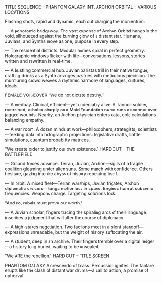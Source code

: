 TITLE SEQUENCE – PHANTOM GALAXY
INT. ARCHON ORBITAL – VARIOUS LOCATIONS

Flashing shots, rapid and dynamic, each cut charging the momentum:

— A panoramic bridgeway. The vast expanse of Archon Orbital hangs in the void, silhouetted against the burning glow of a distant star. Humans, Juvians, and Synths move as one, purpose in every step.

— The residential districts. Modular homes spiral in perfect geometry. Holographic windows flicker with life—conversations, lessons, stories written and rewritten in real-time.

— A bustling commercial hub. Juvian baristas trill in their native tongue, crafting drinks as a Synth arranges pastries with meticulous precision. The murmuring crowd weaves a rhythmic harmony of languages, cultures, ideals.

FEMALE VOICEOVER
"We do not dictate destiny."

— A medbay. Clinical, efficient—yet undeniably alive. A Tannon soldier, restrained, exhales sharply as a Maid Foundation nurse runs a scanner over jagged wounds. Nearby, an Archon physician enters data, cold calculations balancing empathy.

— A war room. A dozen minds at work—philosophers, strategists, scientists—feeding data into holographic projections: legislative drafts, battle simulations, quantum probability matrices.

"We create order to justify our own existence."
HARD CUT – THE BATTLEFIELD

— Ground forces advance. Terran, Juvian, Archon—sigils of a fragile coalition gleaming under alien suns. Some march with confidence. Others hesitate, gazing into the abyss of history repeating itself.

— In orbit. A mixed fleet—Terran warships, Juvian frigates, Archon diplomatic cruisers—hangs motionless in space. Engines hum at subsonic frequencies. Weapons charge. Targeting solutions lock.

"And so, rebels must prove our worth."

— A Juvian scholar, fingers tracing the spiraling arcs of their language, inscribes a judgment that will alter the course of diplomacy.

— A high-stakes negotiation. Two factions meet in a silent standoff—expressions unreadable, but the weight of history suffocating the air.

— A student, deep in an archive. Their fingers tremble over a digital ledger—a history long buried, waiting to be unsealed.

"We ARE the rebellion."
HARD CUT – TITLE SCREEN

PHANTOM GALAXY
A crescendo of brass. Percussion ignites. The fanfare erupts like the clash of distant war drums—a call to action, a promise of upheaval.